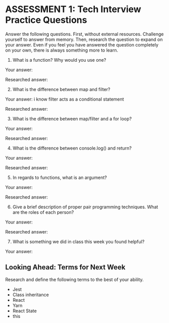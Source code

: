 # ASSESSMENT 1: Tech Interview Practice Questions

Answer the following questions. First, without external resources. Challenge yourself to answer from memory. Then, research the question to expand on your answer. Even if you feel you have answered the question completely on your own, there is always something more to learn.   

1. What is a function? Why would you use one?

  Your answer:

  Researched answer:



2. What is the difference between map and filter?

  Your answer: i know filter acts as a conditional statement

  Researched answer:



3. What is the difference between map/filter and a for loop?

  Your answer:

  Researched answer:



4. What is the difference between console.log() and return?

  Your answer:

  Researched answer:



5. In regards to functions, what is an argument?

  Your answer:

  Researched answer:



6. Give a brief description of proper pair programming techniques. What are the roles of each person?

  Your answer:

  Researched answer:



7. What is something we did in class this week you found helpful?  

  Your answer:



## Looking Ahead: Terms for Next Week

Research and define the following terms to the best of your ability.

- Jest
- Class inheritance
- React
- Yarn
- React State
- this
